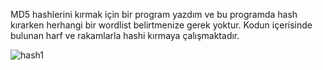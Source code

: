 MD5 hashlerini kırmak için bir program yazdım ve bu programda hash kırarken herhangi bir wordlist belirtmenize gerek yoktur. Kodun içerisinde bulunan harf ve rakamlarla hashi kırmaya çalışmaktadır.

![hash1](https://github.com/meisterlos/HashBuster/assets/81145753/661731c4-89fa-4844-b188-4fd2bb6bfbb2)
